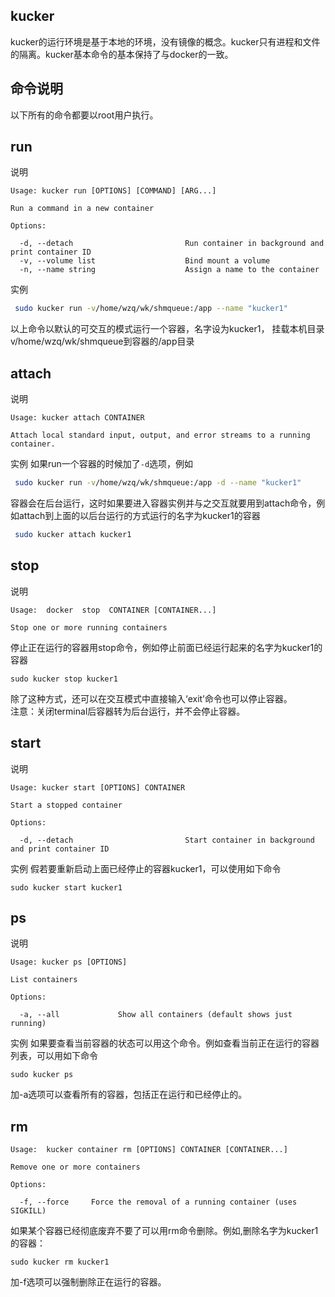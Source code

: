 ## kucker
kucker的运行环境是基于本地的环境，没有镜像的概念。kucker只有进程和文件的隔离。kucker基本命令的基本保持了与docker的一致。

## 命令说明
以下所有的命令都要以root用户执行。

## run

说明
```
Usage: kucker run [OPTIONS] [COMMAND] [ARG...]

Run a command in a new container

Options:

  -d, --detach                         Run container in background and print container ID
  -v, --volume list                    Bind mount a volume
  -n, --name string                    Assign a name to the container
```
实例

```bash
 sudo kucker run -v/home/wzq/wk/shmqueue:/app --name "kucker1"
```
以上命令以默认的可交互的模式运行一个容器，名字设为kucker1， 挂载本机目录v/home/wzq/wk/shmqueue到容器的/app目录

## attach

说明
```
Usage: kucker attach CONTAINER

Attach local standard input, output, and error streams to a running container.
```

实例
如果run一个容器的时候加了`-d`选项，例如
```bash
 sudo kucker run -v/home/wzq/wk/shmqueue:/app -d --name "kucker1"
```
容器会在后台运行，这时如果要进入容器实例并与之交互就要用到attach命令，例如attach到上面的以后台运行的方式运行的名字为kucker1的容器

```bash
 sudo kucker attach kucker1
```

## stop
说明
```
Usage:	docker  stop  CONTAINER [CONTAINER...]

Stop one or more running containers

```

停止正在运行的容器用stop命令，例如停止前面已经运行起来的名字为kucker1的容器
```
sudo kucker stop kucker1
```
除了这种方式，还可以在交互模式中直接输入‘exit’命令也可以停止容器。  
注意：关闭terminal后容器转为后台运行，并不会停止容器。

## start
说明
```
Usage: kucker start [OPTIONS] CONTAINER

Start a stopped container

Options:

  -d, --detach                         Start container in background and print container ID
```
实例
假若要重新启动上面已经停止的容器kucker1，可以使用如下命令

```
sudo kucker start kucker1
```

## ps
说明
```
Usage: kucker ps [OPTIONS]

List containers

Options:

  -a, --all             Show all containers (default shows just running)

```
实例
如果要查看当前容器的状态可以用这个命令。例如查看当前正在运行的容器列表，可以用如下命令
```
sudo kucker ps
```
加-a选项可以查看所有的容器，包括正在运行和已经停止的。

## rm
```
Usage:	kucker container rm [OPTIONS] CONTAINER [CONTAINER...]

Remove one or more containers

Options:

  -f, --force     Force the removal of a running container (uses SIGKILL)
```
如果某个容器已经彻底废弃不要了可以用rm命令删除。例如,删除名字为kucker1的容器：
```
sudo kucker rm kucker1
```
加-f选项可以强制删除正在运行的容器。


